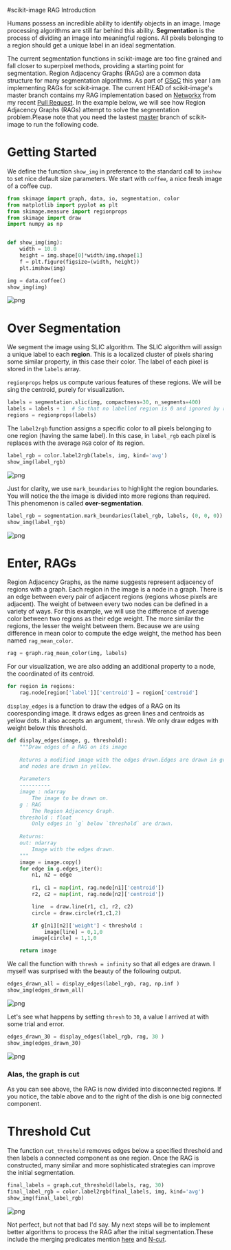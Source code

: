 
#scikit-image RAG Introduction

Humans possess an incredible ability to identify objects in an image. Image
processing algorithms are still far behind this ability. **Segmentation** is the
process of dividing an image into meaningful regions. All pixels belonging to a region
should get a unique label in an ideal segmentation.

The current segmentation functions in scikit-image are too fine grained and fall closer
to superpixel methods, providing a starting point for segmentation. Region Adjacency Graphs (RAGs)
are a common data structure for many segmentation algorithms. As part of [GSoC](http://www.google-melange.com/gsoc/project/details/google/gsoc2014/vighneshbirodkar/5874785116487680) this year I am implementing
RAGs for scikit-image. The current HEAD of scikit-image's master branch contains my RAG implementation
based on [Networkx](https://networkx.github.io/) from my recent [Pull Request](https://github.com/scikit-image/scikit-image/pull/1031).
In the example below, we will see how Region Adjacency Graphs (RAGs) attempt to
solve the segmentation problem.Please note that you need the lastest [master](https://github.com/scikit-image/scikit-image) branch of scikit-image to run the following code.


# Getting Started
We define the function `show_img` in preference to the standard call to `imshow` to set nice default size parameters.
We start with `coffee`, a nice fresh image of a coffee cup.
```python
from skimage import graph, data, io, segmentation, color
from matplotlib import pyplot as plt
from skimage.measure import regionprops
from skimage import draw
import numpy as np


def show_img(img):
    width = 10.0
    height = img.shape[0]*width/img.shape[1]
    f = plt.figure(figsize=(width, height))
    plt.imshow(img)

img = data.coffee()
show_img(img)

```
![png](rag_demo_files/rag_demo_2_0.png)


# Over Segmentation
We segment the image using SLIC algorithm. The SLIC algorithm will
assign a unique label to each **region**. This is a
localized cluster of pixels sharing some similar property, in this case their
color. The label of each pixel is stored in the `labels` array.

`regionprops` helps us compute various features of these regions. We will be
sing the centroid, purely for visualization.
```python
labels = segmentation.slic(img, compactness=30, n_segments=400)
labels = labels + 1  # So that no labelled region is 0 and ignored by regionprops
regions = regionprops(labels)
```

The `label2rgb` function assigns a specific color to all pixels belonging to one
region (having the same label). In this case, in `label_rgb` each pixel is
replaces with the average `RGB` color of its region.

```python
label_rgb = color.label2rgb(labels, img, kind='avg')
show_img(label_rgb)
```


![png](rag_demo_files/rag_demo_6_0.png)


Just for clarity, we use `mark_boundaries` to highlight the region boundaries.
You will notice the the image is divided into more regions than required. This
phenomenon is called **over-segmentation**.

```python
label_rgb = segmentation.mark_boundaries(label_rgb, labels, (0, 0, 0))
show_img(label_rgb)
```

![png](rag_demo_files/rag_demo_8_0.png)


# Enter, RAGs

Region Adjacency Graphs, as the name suggests represent adjacency of regions
with a graph. Each region in the image is a node in a graph. There is an edge
between every pair of adjacent regions (regions whose pixels are adjacent). The
weight of between every two nodes can be defined in a variety of ways. For this
example, we will use the difference of average color between two regions as
their edge weight. The more similar the regions, the lesser the weight between
them. Because we are using difference in mean color to compute the edge weight,
the method has been named `rag_mean_color`.

```python
rag = graph.rag_mean_color(img, labels)
```
For our visualization, we are also adding an additional property to a node, the
coordinated of its centroid.

```python
for region in regions:
    rag.node[region['label']]['centroid'] = region['centroid']
```
`display_edges` is a function to draw the edges of a RAG on its cooresponding
image. It draws edges as green lines and centroids as yellow dots.
It also accepts an argument, `thresh`. We only draw edges with weight below this threshold.
```python
def display_edges(image, g, threshold):
    """Draw edges of a RAG on its image
    
    Returns a modified image with the edges drawn.Edges are drawn in green
    and nodes are drawn in yellow.
    
    Parameters
    ----------
    image : ndarray
        The image to be drawn on.
    g : RAG
        The Region Adjacency Graph.
    threshold : float
        Only edges in `g` below `threshold` are drawn.
        
    Returns:
    out: ndarray
        Image with the edges drawn.
    """
    image = image.copy()
    for edge in g.edges_iter():
        n1, n2 = edge
        
        r1, c1 = map(int, rag.node[n1]['centroid'])
        r2, c2 = map(int, rag.node[n2]['centroid'])

        line  = draw.line(r1, c1, r2, c2)
        circle = draw.circle(r1,c1,2)

        if g[n1][n2]['weight'] < threshold :
            image[line] = 0,1,0
        image[circle] = 1,1,0

    return image
```
We call the function with `thresh = infinity` so that all edges are drawn. I
myself was surprised with the beauty of the following output.

```python
edges_drawn_all = display_edges(label_rgb, rag, np.inf )
show_img(edges_drawn_all)
```

![png](rag_demo_files/rag_demo_16_0.png)


Let's see what happens by setting `thresh` to `30`, a value I arrived at with
some trial and error.

```python
edges_drawn_30 = display_edges(label_rgb, rag, 30 )
show_img(edges_drawn_30)
```


![png](rag_demo_files/rag_demo_18_0.png)


### Alas, the graph is cut

As you can see above, the RAG is now divided into disconnected regions. If you
notice, the table above and to the right of the dish is one big connected
component.

# Threshold Cut

The function `cut_threshold` removes edges below a specified threshold and then
labels a connected component as one region. Once the RAG is constructed, many similar
and more sophisticated strategies can improve the initial segmentation.

```python
final_labels = graph.cut_threshold(labels, rag, 30)
final_label_rgb = color.label2rgb(final_labels, img, kind='avg')
show_img(final_label_rgb)
```

![png](rag_demo_files/rag_demo_22_0.png)


Not perfect, but not that bad I'd say. My next steps will be to implement better algorithms to process the RAG after the initial segmentation.These include the merging predicates mention [here](http://citeseerx.ist.psu.edu/viewdoc/summary?doi=10.1.1.11.5274) and [N-cut](http://www.cs.berkeley.edu/~malik/papers/SM-ncut.pdf).


    
